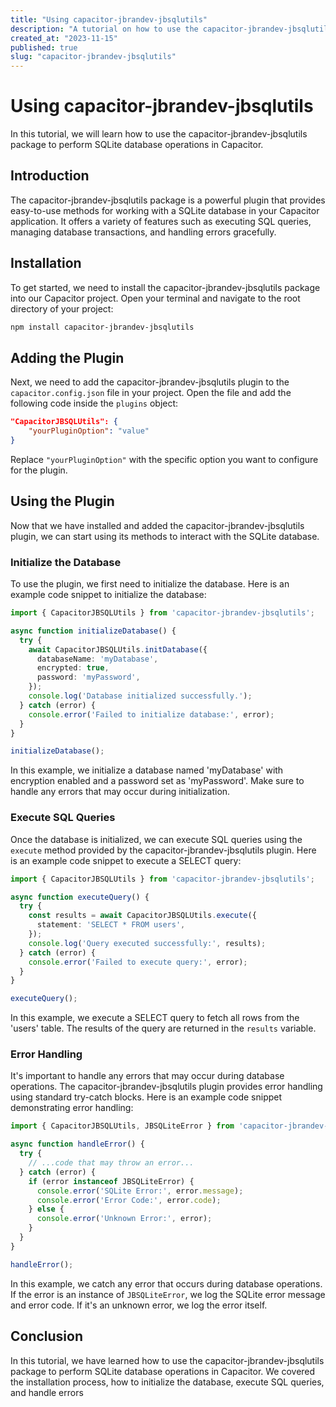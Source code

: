 ```yaml
---
title: "Using capacitor-jbrandev-jbsqlutils"
description: "A tutorial on how to use the capacitor-jbrandev-jbsqlutils package for Capacitor"
created_at: "2023-11-15"
published: true
slug: "capacitor-jbrandev-jbsqlutils"
---
```


# Using capacitor-jbrandev-jbsqlutils

In this tutorial, we will learn how to use the capacitor-jbrandev-jbsqlutils package to perform SQLite database operations in Capacitor.

## Introduction

The capacitor-jbrandev-jbsqlutils package is a powerful plugin that provides easy-to-use methods for working with a SQLite database in your Capacitor application. It offers a variety of features such as executing SQL queries, managing database transactions, and handling errors gracefully.

## Installation

To get started, we need to install the capacitor-jbrandev-jbsqlutils package into our Capacitor project. Open your terminal and navigate to the root directory of your project:

```bash
npm install capacitor-jbrandev-jbsqlutils
```

## Adding the Plugin

Next, we need to add the capacitor-jbrandev-jbsqlutils plugin to the `capacitor.config.json` file in your project. Open the file and add the following code inside the `plugins` object:

```json
"CapacitorJBSQLUtils": {
    "yourPluginOption": "value"
}
```

Replace `"yourPluginOption"` with the specific option you want to configure for the plugin.

## Using the Plugin

Now that we have installed and added the capacitor-jbrandev-jbsqlutils plugin, we can start using its methods to interact with the SQLite database.

### Initialize the Database

To use the plugin, we first need to initialize the database. Here is an example code snippet to initialize the database:

```typescript
import { CapacitorJBSQLUtils } from 'capacitor-jbrandev-jbsqlutils';

async function initializeDatabase() {
  try {
    await CapacitorJBSQLUtils.initDatabase({
      databaseName: 'myDatabase',
      encrypted: true,
      password: 'myPassword',
    });
    console.log('Database initialized successfully.');
  } catch (error) {
    console.error('Failed to initialize database:', error);
  }
}

initializeDatabase();
```

In this example, we initialize a database named 'myDatabase' with encryption enabled and a password set as 'myPassword'. Make sure to handle any errors that may occur during initialization.

### Execute SQL Queries

Once the database is initialized, we can execute SQL queries using the `execute` method provided by the capacitor-jbrandev-jbsqlutils plugin. Here is an example code snippet to execute a SELECT query:

```typescript
import { CapacitorJBSQLUtils } from 'capacitor-jbrandev-jbsqlutils';

async function executeQuery() {
  try {
    const results = await CapacitorJBSQLUtils.execute({
      statement: 'SELECT * FROM users',
    });
    console.log('Query executed successfully:', results);
  } catch (error) {
    console.error('Failed to execute query:', error);
  }
}

executeQuery();
```

In this example, we execute a SELECT query to fetch all rows from the 'users' table. The results of the query are returned in the `results` variable.

### Error Handling

It's important to handle any errors that may occur during database operations. The capacitor-jbrandev-jbsqlutils plugin provides error handling using standard try-catch blocks. Here is an example code snippet demonstrating error handling:

```typescript
import { CapacitorJBSQLUtils, JBSQLiteError } from 'capacitor-jbrandev-jbsqlutils';

async function handleError() {
  try {
    // ...code that may throw an error...
  } catch (error) {
    if (error instanceof JBSQLiteError) {
      console.error('SQLite Error:', error.message);
      console.error('Error Code:', error.code);
    } else {
      console.error('Unknown Error:', error);
    }
  }
}

handleError();
```

In this example, we catch any error that occurs during database operations. If the error is an instance of `JBSQLiteError`, we log the SQLite error message and error code. If it's an unknown error, we log the error itself.

## Conclusion

In this tutorial, we have learned how to use the capacitor-jbrandev-jbsqlutils package to perform SQLite database operations in Capacitor. We covered the installation process, how to initialize the database, execute SQL queries, and handle errors